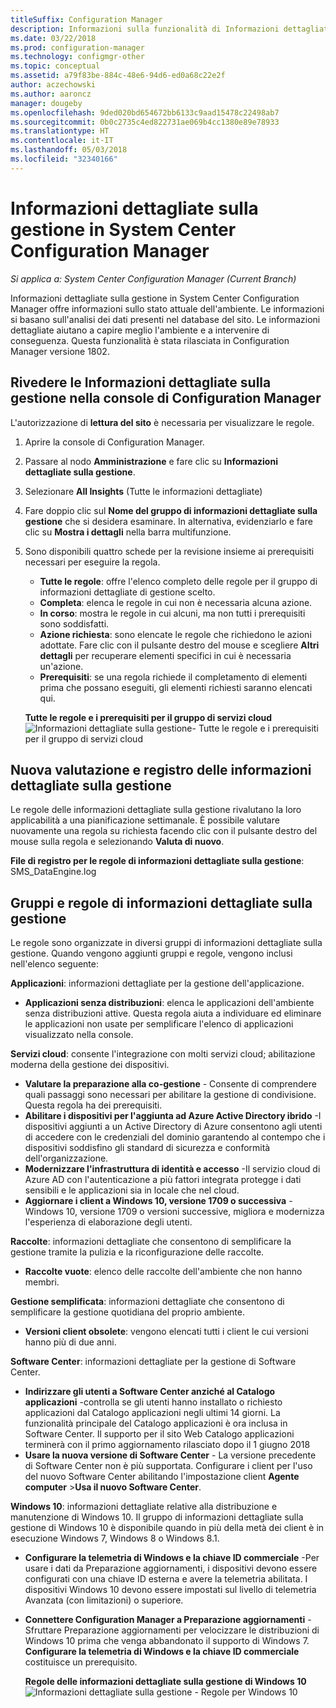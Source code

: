 ```yaml
---
titleSuffix: Configuration Manager
description: Informazioni sulla funzionalità di Informazioni dettagliate sulla gestione disponibile nella console di Configuration Manager.
ms.date: 03/22/2018
ms.prod: configuration-manager
ms.technology: configmgr-other
ms.topic: conceptual
ms.assetid: a79f83be-884c-48e6-94d6-ed0a68c22e2f
author: aczechowski
ms.author: aaroncz
manager: dougeby
ms.openlocfilehash: 9ded020bd654672bb6133c9aad15478c22498ab7
ms.sourcegitcommit: 0b0c2735c4ed822731ae069b4cc1380e89e78933
ms.translationtype: HT
ms.contentlocale: it-IT
ms.lasthandoff: 05/03/2018
ms.locfileid: "32340166"
---
```

# <a name="management-insights-in-system-center-configuration-manager"></a>Informazioni dettagliate sulla gestione in System Center Configuration Manager

*Si applica a: System Center Configuration Manager (Current Branch)*

Informazioni dettagliate sulla gestione in System Center Configuration Manager offre informazioni sullo stato attuale dell'ambiente. Le informazioni si basano sull'analisi dei dati presenti nel database del sito. Le informazioni dettagliate aiutano a capire meglio l'ambiente e a intervenire di conseguenza. Questa funzionalità è stata rilasciata in Configuration Manager versione 1802. <!--1353967-->

## <a name="review-management-insights-in-the-configuration-manager-console"></a>Rivedere le Informazioni dettagliate sulla gestione nella console di Configuration Manager 
L'autorizzazione di **lettura del sito** è necessaria per visualizzare le regole.

1. Aprire la console di Configuration Manager. 
2. Passare al nodo **Amministrazione** e fare clic su **Informazioni dettagliate sulla gestione**.
3. Selezionare **All Insights** (Tutte le informazioni dettagliate)
4. Fare doppio clic sul **Nome del gruppo di informazioni dettagliate sulla gestione** che si desidera esaminare. In alternativa, evidenziarlo e fare clic su **Mostra i dettagli** nella barra multifunzione. 
5. Sono disponibili quattro schede per la revisione insieme ai prerequisiti necessari per eseguire la regola. 
    - **Tutte le regole**: offre l'elenco completo delle regole per il gruppo di informazioni dettagliate di gestione scelto.
    - **Completa**: elenca le regole in cui non è necessaria alcuna azione. 
    - **In corso**: mostra le regole in cui alcuni, ma non tutti i prerequisiti sono soddisfatti.
    - **Azione richiesta**: sono elencate le regole che richiedono le azioni adottate. Fare clic con il pulsante destro del mouse e scegliere **Altri dettagli** per recuperare elementi specifici in cui è necessaria un'azione. 
    - **Prerequisiti**: se una regola richiede il completamento di elementi prima che possano eseguiti, gli elementi richiesti saranno elencati qui.   
    
    **Tutte le regole e i prerequisiti per il gruppo di servizi cloud** ![Informazioni dettagliate sulla gestione- Tutte le regole e i prerequisiti per il gruppo di servizi cloud](./media/Management-insights-all-cloud-rules.png)

## <a name="management-insights-reevaluation-and-logging"></a>Nuova valutazione e registro delle informazioni dettagliate sulla gestione
Le regole delle informazioni dettagliate sulla gestione rivalutano la loro applicabilità a una pianificazione settimanale. È possibile valutare nuovamente una regola su richiesta facendo clic con il pulsante destro del mouse sulla regola e selezionando **Valuta di nuovo**.

**File di registro per le regole di informazioni dettagliate sulla gestione**: SMS_DataEngine.log
## <a name="management-insights-groups-and-rules"></a>Gruppi e regole di informazioni dettagliate sulla gestione
Le regole sono organizzate in diversi gruppi di informazioni dettagliate sulla gestione. Quando vengono aggiunti gruppi e regole, vengono inclusi nell'elenco seguente:

**Applicazioni**: informazioni dettagliate per la gestione dell'applicazione.

- **Applicazioni senza distribuzioni**: elenca le applicazioni dell'ambiente senza distribuzioni attive. Questa regola aiuta a individuare ed eliminare le applicazioni non usate per semplificare l'elenco di applicazioni visualizzato nella console. 

**Servizi cloud**: consente l'integrazione con molti servizi cloud; abilitazione moderna della gestione dei dispositivi. 
 - **Valutare la preparazione alla co-gestione** - Consente di comprendere quali passaggi sono necessari per abilitare la gestione di condivisione. Questa regola ha dei prerequisiti. 
 - **Abilitare i dispositivi per l'aggiunta ad Azure Active Directory ibrido** -I dispositivi aggiunti a un Active Directory di Azure consentono agli utenti di accedere con le credenziali del dominio garantendo al contempo che i dispositivi soddisfino gli standard di sicurezza e conformità dell'organizzazione. 
 - **Modernizzare l'infrastruttura di identità e accesso** -Il servizio cloud di Azure AD con l'autenticazione a più fattori integrata protegge i dati sensibili e le applicazioni sia in locale che nel cloud. 
 - **Aggiornare i client a Windows 10, versione 1709 o successiva** -Windows 10, versione 1709 o versioni successive, migliora e modernizza l'esperienza di elaborazione degli utenti. 


**Raccolte**: informazioni dettagliate che consentono di semplificare la gestione tramite la pulizia e la riconfigurazione delle raccolte.
   - **Raccolte vuote**: elenco delle raccolte dell'ambiente che non hanno membri. 

**Gestione semplificata**: informazioni dettagliate che consentono di semplificare la gestione quotidiana del proprio ambiente. 
   - **Versioni client obsolete**: vengono elencati tutti i client le cui versioni hanno più di due anni. 

**Software Center**: informazioni dettagliate per la gestione di Software Center. 
   - **Indirizzare gli utenti a Software Center anziché al Catalogo applicazioni** -controlla se gli utenti hanno installato o richiesto applicazioni dal Catalogo applicazioni negli ultimi 14 giorni. La funzionalità principale del Catalogo applicazioni è ora inclusa in Software Center. Il supporto per il sito Web Catalogo applicazioni terminerà con il primo aggiornamento rilasciato dopo il 1 giugno 2018
   - **Usare la nuova versione di Software Center** - La versione precedente di Software Center non è più supportata. Configurare i client per l'uso del nuovo Software Center abilitando l'impostazione client **Agente computer** >**Usa il nuovo Software Center**.

**Windows 10**: informazioni dettagliate relative alla distribuzione e manutenzione di Windows 10. Il gruppo di informazioni dettagliate sulla gestione di Windows 10 è disponibile quando in più della metà dei client è in esecuzione Windows 7, Windows 8 o Windows 8.1.
   - **Configurare la telemetria di Windows e la chiave ID commerciale** -Per usare i dati da Preparazione aggiornamenti, i dispositivi devono essere configurati con una chiave ID esterna e avere la telemetria abilitata. I dispositivi Windows 10 devono essere impostati sul livello di telemetria Avanzata (con limitazioni) o superiore.
   - **Connettere Configuration Manager a Preparazione aggiornamenti** -Sfruttare Preparazione aggiornamenti per velocizzare le distribuzioni di Windows 10 prima che venga abbandonato il supporto di Windows 7. **Configurare la telemetria di Windows e la chiave ID commerciale** costituisce un prerequisito.

     **Regole delle informazioni dettagliate sulla gestione di Windows 10**
    ![Informazioni dettagliate sulla gestione - Regole per Windows 10](./media/Windows-10-insights-group.png)
    